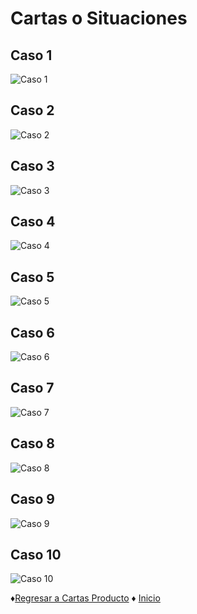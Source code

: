 # Cartas o Situaciones

## Caso 1

![Caso 1](https://github.com/Edwin-Lines/Proyecto-And-Then...-/blob/main/Documentaci%C3%B3n/8.%20Cartas%20finales%20o%20producidas%20(Producto%20final)/Cartas%20%20de%20categor%C3%ADa%20%22Casos%20o%20situaciones%22%20en%20formato%20de%20imagen/Caso%201.png)

## Caso 2

![Caso 2](https://github.com/Edwin-Lines/Proyecto-And-Then...-/blob/main/Documentaci%C3%B3n/8.%20Cartas%20finales%20o%20producidas%20(Producto%20final)/Cartas%20%20de%20categor%C3%ADa%20%22Casos%20o%20situaciones%22%20en%20formato%20de%20imagen/Caso%202.png)

## Caso 3

![Caso 3](https://github.com/Edwin-Lines/Proyecto-And-Then...-/blob/main/Documentaci%C3%B3n/8.%20Cartas%20finales%20o%20producidas%20(Producto%20final)/Cartas%20%20de%20categor%C3%ADa%20%22Casos%20o%20situaciones%22%20en%20formato%20de%20imagen/Caso%203.png)

## Caso 4

![Caso 4](https://github.com/Edwin-Lines/Proyecto-And-Then...-/blob/main/Documentaci%C3%B3n/8.%20Cartas%20finales%20o%20producidas%20(Producto%20final)/Cartas%20%20de%20categor%C3%ADa%20%22Casos%20o%20situaciones%22%20en%20formato%20de%20imagen/Caso%204.png)

## Caso 5

![Caso 5](https://github.com/Edwin-Lines/Proyecto-And-Then...-/blob/main/Documentaci%C3%B3n/8.%20Cartas%20finales%20o%20producidas%20(Producto%20final)/Cartas%20%20de%20categor%C3%ADa%20%22Casos%20o%20situaciones%22%20en%20formato%20de%20imagen/Caso%205.png)

## Caso 6

![Caso 6](https://github.com/Edwin-Lines/Proyecto-And-Then...-/blob/main/Documentaci%C3%B3n/8.%20Cartas%20finales%20o%20producidas%20(Producto%20final)/Cartas%20%20de%20categor%C3%ADa%20%22Casos%20o%20situaciones%22%20en%20formato%20de%20imagen/Caso%206.png)

## Caso 7

![Caso 7](https://github.com/Edwin-Lines/Proyecto-And-Then...-/blob/main/Documentaci%C3%B3n/8.%20Cartas%20finales%20o%20producidas%20(Producto%20final)/Cartas%20%20de%20categor%C3%ADa%20%22Casos%20o%20situaciones%22%20en%20formato%20de%20imagen/Caso%207.png)

## Caso 8

![Caso 8](https://github.com/Edwin-Lines/Proyecto-And-Then...-/blob/main/Documentaci%C3%B3n/8.%20Cartas%20finales%20o%20producidas%20(Producto%20final)/Cartas%20%20de%20categor%C3%ADa%20%22Casos%20o%20situaciones%22%20en%20formato%20de%20imagen/Caso%208.png)

## Caso 9

![Caso 9](https://github.com/Edwin-Lines/Proyecto-And-Then...-/blob/main/Documentaci%C3%B3n/8.%20Cartas%20finales%20o%20producidas%20(Producto%20final)/Cartas%20%20de%20categor%C3%ADa%20%22Casos%20o%20situaciones%22%20en%20formato%20de%20imagen/Caso%209.png)

## Caso 10

![Caso 10](https://github.com/Edwin-Lines/Proyecto-And-Then...-/blob/main/Documentaci%C3%B3n/8.%20Cartas%20finales%20o%20producidas%20(Producto%20final)/Cartas%20%20de%20categor%C3%ADa%20%22Casos%20o%20situaciones%22%20en%20formato%20de%20imagen/Caso%2010.png)

♦[Regresar a Cartas Producto](https://github.com/Edwin-Lines/Proyecto-And-Then...-/tree/main/Documentaci%C3%B3n/8.%20Cartas%20finales%20o%20producidas%20(Producto%20final)/8.%20Cartas%20Producto "Cartas Finales") ♦ [Inicio](https://github.com/Edwin-Lines/Proyecto-And-Then...- "Inicio")
